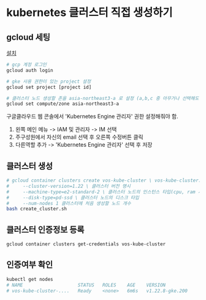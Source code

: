 # kubernetes 클러스터 직접 생성하기

## gcloud 세팅

[설치](https://cloud.google.com/sdk/docs/install-sdk?hl=ko)

```sh
# gcp 계정 로그인
gcloud auth login

# gke 사용 권한이 있는 project 설정
gcloud set project [project id]

# 클러스터 노드 생성할 존을 asia-northeast3-a 로 설정 (a,b,c 중 아무거나 선택해도 됨)
gcloud set compute/zone asia-northeast3-a
```

구글클라우드 웹 콘솔에서 'Kubernetes Engine 관리자' 권한 설정해줘야 함.

1. 왼쪽 메인 메뉴 -> IAM 및 관리자 -> IM 선택
2. 주구성원에서 자신의 email 선택 후 오른쪽 수정버튼 클릭
3. 다른역할 추가 -> 'Kubernetes Engine 관리자' 선택 후 저장

## 클러스터 생성

```sh
# gcloud container clusters create vos-kube-cluster \ vos-kube-cluster: 클러스터 이름
#     --cluster-version=1.22 \ 클러스터 버전 명시
#     --machine-type=e2-standard-2 \ 클러스터 노드의 인스턴스 타입(cpu, ram 사양)
#     --disk-type=pd-ssd \ 클러스터 노드의 디스크 타입
#     --num-nodes 1 클러스터에 처음 생성할 노드 개수
bash create_cluster.sh
```

## 클러스터 인증정보 등록

```sh
gcloud container clusters get-credentials vos-kube-cluster
```

## 인증여부 확인

```sh
kubectl get nodes
# NAME                    STATUS   ROLES    AGE    VERSION
# vos-kube-cluster-....   Ready    <none>   6m6s   v1.22.8-gke.200
```

